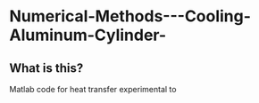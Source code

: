 # Numerical-Methods---Cooling-Aluminum-Cylinder-
## What is this? 
Matlab code for heat transfer experimental to 
